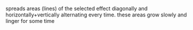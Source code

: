 spreads areas (lines) of the selected effect diagonally and horizontally+vertically alternating every time.
these areas grow slowly and linger for some time